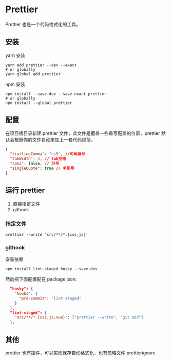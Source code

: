 # Prettier

Prettier 也是一个代码格式化的工具。

## 安装

yarn 安装

```shell
yarn add prettier --dev --exact
# or globally
yarn global add prettier
```

npm 安装

```shell
npm install --save-dev --save-exact prettier
# or globally
npm install --global prettier
```

## 配置

在项目根目录新建.prettier 文件，此文件是覆盖一些重写配置的位置，prettier 默认会根据你的文件自动来加上一套代码规范。

```json
{
  "trailingComma": "es5", //句尾逗号
  "tabWidth": 4, // tab空格
  "semi": false, // 分号
  "singleQuote": true // 单引号
}
```

## 运行 prettier

1. 直接指定文件
2. githook

### 指定文件

```shell
prettier --write 'src/**/*.{css,js}'
```

### githook

安装依赖

```shell
npm install lint-staged husky --save-dev
```

然后把下面配置配在 package.json:

```json
  "husky": {
    "hooks": {
      "pre-commit": "lint-staged"
    }
  },
  "lint-staged": {
    "src/**/*.{css,js,vue}": ["prettier --write", "git add"]
  },
```

## 其他

prettier 也有插件，可以实现保存自动格式化，也有忽略文件.prettierignore
